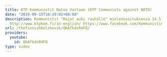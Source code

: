 ```yaml
---
title: KTP Kommunistit Natoa Vastaan (KTP Communists against NATO)
date: "2019-09-15T10:39:02+08:00"
description: Kommunistit "Rajat auki rauhalle" mielenosoituksessa 14.5.2016 http://www.ktpkom.fi/
  http://www.ktpkom.fi/in-english/ https://www.facebook.com/Kommunistinen-ty%C3%B6v%C3%A4enpuolue-Rauhan-ja-Sosialismin-puolesta-rp-KTP-637037003095816/?ref=ts&fref=ts#
url: /thefinnishbolshevik/QKAfkdsR4FQ/
providers:
  youtube:
    id: QKAfkdsR4FQ
type: video
---
```


